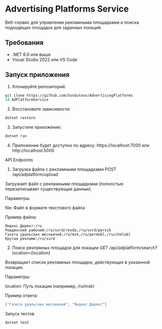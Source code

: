 # Advertising Platforms Service

Веб-сервис для управления рекламными площадками и поиска подходящих площадок для заданных локаций.

## Требования

- .NET 6.0 или выше
- Visual Studio 2022 или VS Code

## Запуск приложения

1. Клонируйте репозиторий:
```bash
git clone https://github.com/SosGutnov/AdvertisingPlatforms
cd AdPlatformService
```
2. Восстановите зависимости:
```bash
dotnet restore
```
3. Запустите приложение:
```bash
dotnet run
```
4. Приложение будет доступно по адресу: https://localhost:7000 или http://localhost:5000

API Endpoints
1. Загрузка файла с рекламными площадками
POST /api/adplatform/upload

Загружает файл с рекламными площадками (полностью перезаписывает существующие данные).

Параметры:

file: Файл в формате текстового файла

Пример файла:
```text
Яндекс.Директ:/ru
Ревдинский рабочий:/ru/svrd/revda,/ru/svrd/pervik
Газета уральских москвичей:/ru/msk,/ru/permobl,/ru/chelobl
Крутая реклама:/ru/svrd
```
2. Поиск рекламных площадок для локации
GET /api/adplatform/search?location={location}

Возвращает список рекламных площадок, действующих в указанной локации.

Параметры:

location: Путь локации (например, /ru/msk)

Пример ответа:
```json
["Газета уральских москвичей", "Яндекс.Директ"]
```

Запуск тестов
```bach
dotnet test
```
